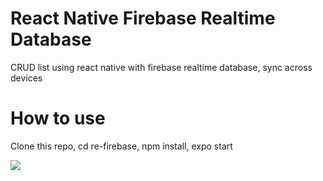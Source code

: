 # React Native Firebase Realtime Database
CRUD list using react native with firebase realtime database, sync across devices

# How to use
Clone this repo, cd re-firebase, npm install, expo start

![](https://raw.githubusercontent.com/asifsha/rn-firebase/master/demo/firebase.gif)



